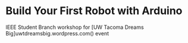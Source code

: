 Build Your First Robot with Arduino
========

IEEE Student Branch workshop for
[UW Tacoma Dreams Big]uwtdreamsbig.wordpress.com() event

